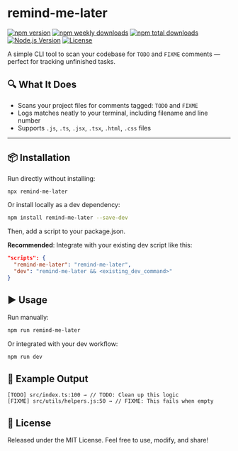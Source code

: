 # remind-me-later

[![npm version](https://img.shields.io/npm/v/remind-me-later.svg)](https://www.npmjs.com/package/remind-me-later)
[![npm weekly downloads](https://img.shields.io/npm/dw/remind-me-later.svg)](https://www.npmjs.com/package/remind-me-later)
[![npm total downloads](https://img.shields.io/npm/dt/remind-me-later.svg)](https://www.npmjs.com/package/remind-me-later)
[![Node.js Version](https://img.shields.io/node/v/remind-me-later.svg)](https://www.npmjs.com/package/remind-me-later)
[![License](https://img.shields.io/npm/l/remind-me-later.svg)](https://github.com/bendiep/remind-me-later/blob/main/LICENSE)

A simple CLI tool to scan your codebase for `TODO` and `FIXME` comments — perfect for tracking unfinished tasks.

## 🔍 What It Does

- Scans your project files for comments tagged: `TODO` and `FIXME`
- Logs matches neatly to your terminal, including filename and line number
- Supports `.js`, `.ts`, `.jsx`, `.tsx`, `.html`, `.css` files

---

## 📦 Installation

Run directly without installing:

```bash
npx remind-me-later
```

Or install locally as a dev dependency:

```bash
npm install remind-me-later --save-dev
```

Then, add a script to your package.json.

**Recommended**: Integrate with your existing dev script like this:

```json
"scripts": {
  "remind-me-later": "remind-me-later",
  "dev": "remind-me-later && <existing_dev_command>"
}
```

## ▶️ Usage

Run manually:

```bash
npm run remind-me-later
```

Or integrated with your dev workflow:

```bash
npm run dev
```

## 📂 Example Output

```text
[TODO] src/index.ts:100 → // TODO: Clean up this logic
[FIXME] src/utils/helpers.js:50 → // FIXME: This fails when empty
```

## 📝 License

Released under the MIT License. Feel free to use, modify, and share!
